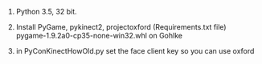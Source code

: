 1) Python 3.5, 32 bit.

2) Install PyGame, pykinect2, projectoxford (Requirements.txt file)
pygame-1.9.2a0-cp35-none-win32.whl on Gohlke

3) in PyConKinectHowOld.py set the face client key so you can use oxford